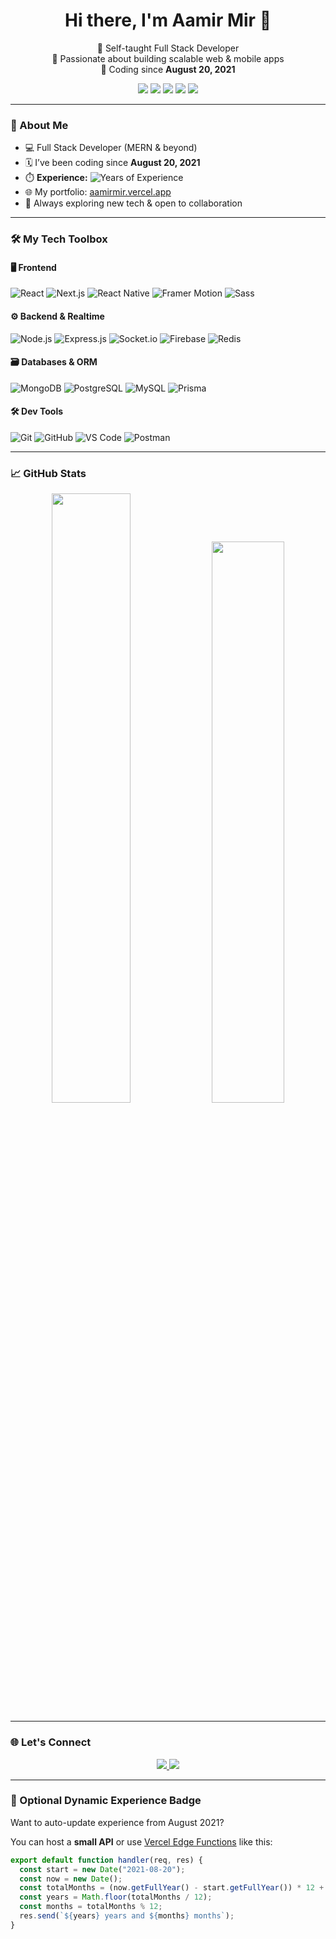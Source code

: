 <h1 align="center">Hi there, I'm Aamir Mir 👋</h1>

<p align="center">
  🚀 Self-taught Full Stack Developer <br/>
  🧠 Passionate about building scalable web & mobile apps <br/>
  📅 Coding since <strong>August 20, 2021</strong>  
</p>

<p align="center">
  <img src="https://img.shields.io/badge/Experience-Dynamically%20Calculated-informational?style=flat&color=blueviolet" />
  <img src="https://img.shields.io/badge/Code-React-informational?style=flat&logo=react&color=61DAFB" />
  <img src="https://img.shields.io/badge/Mobile-React%20Native-informational?style=flat&logo=react&color=61DAFB" />
  <img src="https://img.shields.io/badge/Backend-Node.js-informational?style=flat&logo=node.js&color=339933" />
  <img src="https://img.shields.io/badge/Database-MongoDB-informational?style=flat&logo=mongodb&color=47A248" />
</p>

---

### 🧠 About Me

- 💻 Full Stack Developer (MERN & beyond)
- 🗓️ I’ve been coding since **August 20, 2021**
- ⏱️ **Experience:** <!-- Replace this with a dynamic badge/API if needed -->
  ![Years of Experience](https://badgen.net/badge/Experience/{EXPERIENCE_YEARS}+yrs/{EXPERIENCE_MONTHS}+months/blue?icon=awesome)
- 🌐 My portfolio: [aamirmir.vercel.app](https://personal-portfolio-blond-sigma.vercel.app)
- 🧩 Always exploring new tech & open to collaboration

---

### 🛠️ My Tech Toolbox

#### 🖥️ Frontend
![React](https://img.shields.io/badge/-React-61DAFB?logo=react&logoColor=white&style=flat)
![Next.js](https://img.shields.io/badge/-Next.js-black?logo=next.js&style=flat)
![React Native](https://img.shields.io/badge/-React%20Native-61DAFB?logo=react&logoColor=white&style=flat)
![Framer Motion](https://img.shields.io/badge/-Framer%20Motion-EF4444?logo=framer&logoColor=white&style=flat)
![Sass](https://img.shields.io/badge/-SASS-CC6699?logo=sass&logoColor=white&style=flat)

#### ⚙️ Backend & Realtime
![Node.js](https://img.shields.io/badge/-Node.js-339933?logo=node.js&logoColor=white&style=flat)
![Express.js](https://img.shields.io/badge/-Express-black?logo=express&logoColor=white&style=flat)
![Socket.io](https://img.shields.io/badge/-Socket.io-010101?logo=socket.io&logoColor=white&style=flat)
![Firebase](https://img.shields.io/badge/-Firebase-FFCA28?logo=firebase&logoColor=white&style=flat)
![Redis](https://img.shields.io/badge/-Redis-DC382D?logo=redis&logoColor=white&style=flat)

#### 🗃️ Databases & ORM
![MongoDB](https://img.shields.io/badge/-MongoDB-47A248?logo=mongodb&logoColor=white&style=flat)
![PostgreSQL](https://img.shields.io/badge/-PostgreSQL-336791?logo=postgresql&logoColor=white&style=flat)
![MySQL](https://img.shields.io/badge/-MySQL-4479A1?logo=mysql&logoColor=white&style=flat)
![Prisma](https://img.shields.io/badge/-Prisma-2D3748?logo=prisma&logoColor=white&style=flat)

#### 🛠️ Dev Tools
![Git](https://img.shields.io/badge/-Git-F05032?logo=git&logoColor=white&style=flat)
![GitHub](https://img.shields.io/badge/-GitHub-181717?logo=github&logoColor=white&style=flat)
![VS Code](https://img.shields.io/badge/-VSCode-007ACC?logo=visual-studio-code&logoColor=white&style=flat)
![Postman](https://img.shields.io/badge/-Postman-FF6C37?logo=postman&logoColor=white&style=flat)

---

### 📈 GitHub Stats

<div align="center">
  <img src="https://github-readme-stats.vercel.app/api?username=aamirmir&show_icons=true&theme=tokyonight&hide_border=true" width="50%" />
  <img src="https://github-readme-streak-stats.herokuapp.com?user=aamirmir&theme=tokyonight&hide_border=true" width="48%" />
</div>

---

### 🌐 Let's Connect

<p align="center">
  <a href="https://personal-portfolio-blond-sigma.vercel.app" target="_blank">
    <img src="https://img.shields.io/badge/Portfolio-%23000000.svg?style=for-the-badge&logo=vercel&logoColor=white" />
  </a>
  <a href="https://github.com/aamirmir">
    <img src="https://img.shields.io/badge/GitHub-%23181717.svg?style=for-the-badge&logo=github&logoColor=white" />
  </a>
</p>

---

### 🧮 Optional Dynamic Experience Badge

Want to auto-update experience from August 2021?

You can host a **small API** or use [Vercel Edge Functions](https://vercel.com/docs/functions/edge-functions) like this:

```ts
export default function handler(req, res) {
  const start = new Date("2021-08-20");
  const now = new Date();
  const totalMonths = (now.getFullYear() - start.getFullYear()) * 12 + (now.getMonth() - start.getMonth());
  const years = Math.floor(totalMonths / 12);
  const months = totalMonths % 12;
  res.send(`${years} years and ${months} months`);
}
